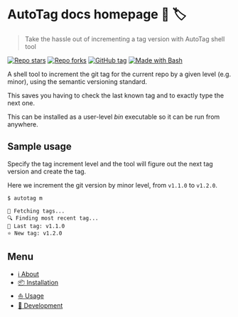 # AutoTag docs homepage 🤖 🏷️
> Take the hassle out of incrementing a tag version with AutoTag shell tool

[![Repo stars](https://img.shields.io/github/stars/MichaelCurrin/auto-tag?style=social)](https://github.com/MichaelCurrin/auto-tag)
[![Repo forks](https://img.shields.io/github/forks/MichaelCurrin/auto-tag?style=social)](https://github.com/MichaelCurrin/auto-tag)
[![GitHub tag](https://img.shields.io/github/tag/MichaelCurrin/auto-tag.svg)](https://GitHub.com/MichaelCurrin/auto-tag/tags/)
[![Made with Bash](https://img.shields.io/badge/Made%20with-Bash-blue?logo=gnu-bash&logoColor=white)](https://www.gnu.org/software/bash/)

A shell tool to increment the git tag for the current repo by a given level (e.g. minor), using the semantic versioning standard.

This saves you having to check the last known tag and to exactly type the next one.

This can be installed as a user-level _bin_ executable so it can be run from anywhere.


## Sample usage

Specify the tag increment level and the tool will figure out the next tag version and create the tag.

Here we increment the git version by minor level, from `v1.1.0` to `v1.2.0`.

```sh
$ autotag m
```
```
🚛 Fetching tags...
🔍 Finding most recent tag...
👴 Last tag: v1.1.0
⭐ New tag: v1.2.0
```


## Menu

- [ℹ️ About](about)
- [📦 Installation](installation)
- [⛵ Usage](usage)
- [🚧 Development](development)
